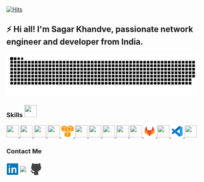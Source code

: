 [![Hits](https://hits.seeyoufarm.com/api/count/incr/badge.svg?url=https%3A%2F%2Fgithub.com%2Fsagarkhandve%2Fsagarkhandve.git&count_bg=%2308DD09&title_bg=%23555555&icon=&icon_color=%23E7E7E7&title=Views&edge_flat=true)](https://hits.seeyoufarm.com)
<h2>⚡ Hi all! I'm Sagar Khandve, passionate network engineer and developer from India.</h2> 

<div align="center">
  <a href="https://1999azzar.github.io/1999AZZAR/">
  <img  src="https://github.com/1999AZZAR/1999AZZAR/blob/main/resources/img/grid-snake.svg"
       alt="snake" /></a>
</div>
<h3> Skills <img src = "https://raw.githubusercontent.com/rahulbanerjee26/githubProfileReadmeGenerator/main/gifs/code.gif" width = 32px height=32px> </h3>
<a href= https://github.com/sagarkhandve?tab=repositories&q=&type=&language=python&sort= > <img width ='32px' height='32px' src ='https://raw.githubusercontent.com/rahulbanerjee26/githubAboutMeGenerator/main/icons/python.svg'> </a>
<a href= https://github.com/sagarkhandve?tab=repositories&q=&type=&language=nginx&sort= > <img width ='32px' height='32px' src ='https://raw.githubusercontent.com/rahulbanerjee26/githubAboutMeGenerator/main/icons/nginx.svg'> </a>
<a href= https://github.com/sagarkhandve?tab=repositories&q=&type=&language=redis&sort= > <img width ='32px' height='32px' src ='https://raw.githubusercontent.com/rahulbanerjee26/githubAboutMeGenerator/main/icons/redis.svg'> </a>
<a href= https://github.com/sagarkhandve?tab=repositories&q=&type=&language=grafana&sort= > <img width ='32px' height='32px' src ='https://raw.githubusercontent.com/rahulbanerjee26/githubAboutMeGenerator/main/icons/grafana.svg'> </a>
<a href= https://github.com/sagarkhandve?tab=repositories&q=&type=&language=aws&sort= > <img width ='32px' height='32px' src ='https://raw.githubusercontent.com/system-76/svg-logos/6c51969b8f66e9018ac5511c534f781c96037f93/aws.svg'> </a>
<a href= https://github.com/sagarkhandve?tab=repositories&q=&type=&language=gcp&sort= > <img width ='32px' height='32px' src ='https://raw.githubusercontent.com/rahulbanerjee26/githubAboutMeGenerator/main/icons/gcp.svg'> </a>
<a href= https://github.com/sagarkhandve?tab=repositories&q=&type=&language=azure&sort= > <img width ='32px' height='32px' src ='https://raw.githubusercontent.com/rahulbanerjee26/githubAboutMeGenerator/main/icons/azure.svg'> </a>
<a href= https://github.com/sagarkhandve?tab=repositories&q=&type=&language=docker&sort= > <img width ='32px' height='32px' src ='https://raw.githubusercontent.com/rahulbanerjee26/githubAboutMeGenerator/main/icons/docker.svg'> </a>
<a href= https://github.com/sagarkhandve?tab=repositories&q=&type=&language=kubernetes&sort= > <img width ='32px' height='32px' src ='https://raw.githubusercontent.com/rahulbanerjee26/githubAboutMeGenerator/main/icons/kubernetes.svg'> </a>
<a href= https://github.com/sagarkhandve?tab=repositories&q=&type=&language=git&sort= > <img width ='32px' height='32px' src ='https://raw.githubusercontent.com/rahulbanerjee26/githubAboutMeGenerator/main/icons/git.svg'> </a>
<a href= https://github.com/sagarkhandve?tab=repositories&q=&type=&language=gitlab&sort= > <img width ='32px' height='32px' src ='https://raw.githubusercontent.com/system-76/svg-logos/ddd648de8fbb02dd414c17adbd58d9e124755fdd/gitlab.svg'> </a>
<a href= https://github.com/sagarkhandve?tab=repositories&q=&type=&language=google-colab&sort= > <img width ='32px' height='32px' src ='https://upload.wikimedia.org/wikipedia/commons/d/d0/Google_Colaboratory_SVG_Logo.svg'> </a>
<a href= https://github.com/sagarkhandve?tab=repositories&q=&type=&language=vscode&sort= > <img width ='32px' height='32px' src ='https://raw.githubusercontent.com/system-76/svg-logos/eeccd2e2632565a2f0782681466be3780bef0c21/vscode.svg'> </a>
<a href= https://github.com/sagarkhandve?tab=repositories&q=&type=&language=markdown&sort= > <img width ='32px' height='32px' src ='https://site-assets.fontawesome.com/releases/v6.2.0/svgs/brands/markdown.svg'> </a>


<h3>Contact Me</h3>
<a href = 'https://www.linkedin.com/in/sagarkhandve'> <img width = '32px' align= 'center' src="https://raw.githubusercontent.com/system-76/svg-logos/6c51969b8f66e9018ac5511c534f781c96037f93/linkedin.svg"/></a> 
<a href = 'https://www.twitter.com/i_sagarkhandve'> <img width = '32px' align= 'center' src="https://raw.githubusercontent.com/rahulbanerjee26/githubAboutMeGenerator/main/icons/twitter.svg"/></a> 
<a href = 'https://www.github.com/sagarkhandve'> <img width = '42px' align= 'center' src="https://raw.githubusercontent.com/system-76/svg-logos/11cc8512179d64522c97073f0e9104bddff92b7e/github.svg"/></a> 

